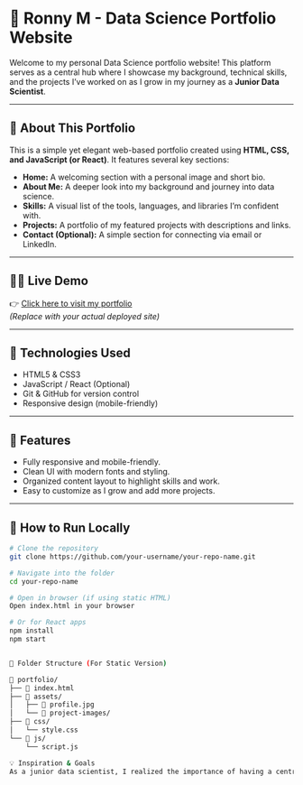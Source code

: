# 🌟 Ronny M - Data Science Portfolio Website

Welcome to my personal Data Science portfolio website! This platform serves as a central hub where I showcase my background, technical skills, and the projects I’ve worked on as I grow in my journey as a **Junior Data Scientist**.

---

## 📌 About This Portfolio

This is a simple yet elegant web-based portfolio created using **HTML, CSS, and JavaScript (or React)**. It features several key sections:

- **Home:** A welcoming section with a personal image and short bio.
- **About Me:** A deeper look into my background and journey into data science.
- **Skills:** A visual list of the tools, languages, and libraries I’m confident with.
- **Projects:** A portfolio of my featured projects with descriptions and links.
- **Contact (Optional):** A simple section for connecting via email or LinkedIn.

---

## 🧑‍💻 Live Demo

👉 [Click here to visit my portfolio](https://your-live-site-link.netlify.app)  
*(Replace with your actual deployed site)*

---

## 🔧 Technologies Used

- HTML5 & CSS3
- JavaScript / React (Optional)
- Git & GitHub for version control
- Responsive design (mobile-friendly)

---

## 🧠 Features

- Fully responsive and mobile-friendly.
- Clean UI with modern fonts and styling.
- Organized content layout to highlight skills and work.
- Easy to customize as I grow and add more projects.

---

## 🚀 How to Run Locally

```bash
# Clone the repository
git clone https://github.com/your-username/your-repo-name.git

# Navigate into the folder
cd your-repo-name

# Open in browser (if using static HTML)
Open index.html in your browser

# Or for React apps
npm install
npm start 


📁 Folder Structure (For Static Version)

📁 portfolio/
├── 📄 index.html
├── 📁 assets/
│   ├── 📄 profile.jpg
│   └── 📄 project-images/
├── 📁 css/
│   └── style.css
└── 📁 js/
    └── script.js

💡 Inspiration & Goals
As a junior data scientist, I realized the importance of having a central place to highlight my journey, growth, and learning. This portfolio is a reflection of my path and passion for using data to uncover meaningful insights.
